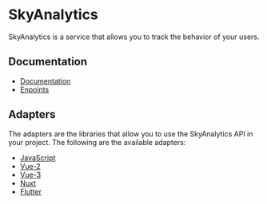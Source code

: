 # SkyAnalytics
SkyAnalytics is a service that allows you to track the behavior of your users.

## Documentation
* [Documentation](./docs/index.md)
* [Enpoints](./docs/enpoints/index.md)

## Adapters
The adapters are the libraries that allow you to use the SkyAnalytics API in your project. The following are the available adapters:
* [JavaScript](/packages/adapters/js/readme.md)
* [Vue-2](/packages/adapters/vue2/readme.md)
* [Vue-3](/packages/adapters/vue3/readme.md)
* [Nuxt](/packages/adapters/nuxt/readme.md)
* [Flutter](/packages/adapters/flutter/README.md)
